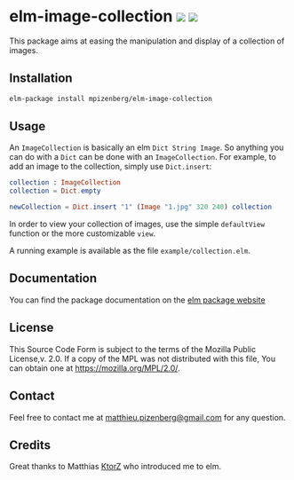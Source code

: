 # elm-image-collection [![][badge-doc]][doc]  [![][badge-license]][license]

[badge-doc]: https://img.shields.io/badge/documentation-latest-yellow.svg?style=flat-square
[doc]: http://package.elm-lang.org/packages/mpizenberg/elm-image-collection/latest
[badge-license]: https://img.shields.io/badge/license-MPL%202.0-blue.svg?style=flat-square
[license]: https://www.mozilla.org/en-US/MPL/2.0/

This package aims at easing the manipulation and display of a collection of images.

## Installation

```bash
elm-package install mpizenberg/elm-image-collection
```

## Usage

An `ImageCollection` is basically an elm `Dict String Image`.
So anything you can do with a `Dict` can be done with an `ImageCollection`.
For example, to add an image to the collection, simply use `Dict.insert`:

```elm
collection : ImageCollection
collection = Dict.empty

newCollection = Dict.insert "1" (Image "1.jpg" 320 240) collection
```

In order to view your collection of images, use the simple `defaultView`
function or the more customizable `view`.

A running example is available as the file `example/collection.elm`.

## Documentation

You can find the package documentation on the [elm package website][doc]

## License

This Source Code Form is subject to the terms of the Mozilla Public License,v. 2.0.
If a copy of the MPL was not distributed with this file,
You can obtain one at https://mozilla.org/MPL/2.0/.

## Contact

Feel free to contact me at matthieu.pizenberg@gmail.com for any question.

## Credits

Great thanks to Matthias [KtorZ](https://github.com/KtorZ) who introduced me to elm.
